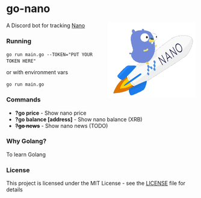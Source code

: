# go-nano
<img src="assets/go-nano.png" align="right" height="200" />

A Discord bot for tracking [Nano](https://nano.org/en)

### Running

`go run main.go --TOKEN="PUT YOUR TOKEN HERE"`

or with environment vars

`go run main.go` 

### Commands

* **?go price** - Show nano price
* **?go balance [address]** - Show nano balance (XRB)
* ~~**?go news**~~ - Show nano news (TODO)

### Why Golang?

To learn Golang

### License
This project is licensed under the MIT License - see the [LICENSE](LICENSE) file for details
